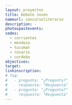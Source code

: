 ```yaml
---
layout: proyectos
title: Debate Joven
nameurl: concursoliterario
description: -
photospastevents:
sedes:
  - corrientes
  - mendoza
  - tucuman
  - rosario
  - cordoba
objectives:
target:
linkinscription:
# faq:
#   - pregunta: "¿Pregunta?"
#     respuesta: "Respuesta"
#   - pregunta: "¿Pregunta?"
#     respuesta: "Respuesta"
---
```

